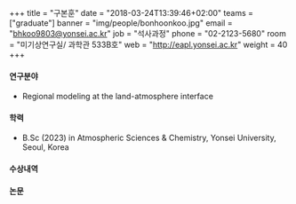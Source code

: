 ﻿+++
title = "구본훈"
date = "2018-03-24T13:39:46+02:00"
teams = ["graduate"]
banner = "img/people/bonhoonkoo.jpg"
email = "bhkoo9803@yonsei.ac.kr"
job = "석사과정"
phone = "02-2123-5680"
room = "미기상연구실/ 과학관 533B호"
web = "http://eapl.yonsei.ac.kr"
weight = 40
+++

#### 연구분야
 + Regional modeling at the land-atmosphere interface

#### 학력
 + B.Sc (2023) in Atmospheric Sciences & Chemistry, Yonsei University, Seoul, Korea
#### 수상내역

#### 논문
